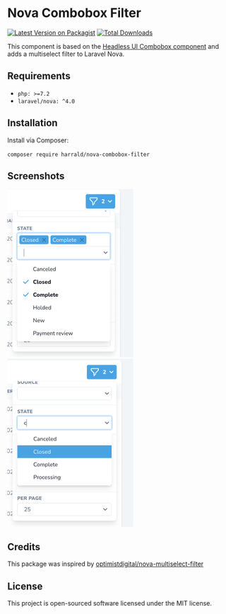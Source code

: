 # Nova Combobox Filter


[![Latest Version on Packagist](https://img.shields.io/packagist/v/harrald/nova-combobox-filter.svg?style=flat-square)](https://packagist.org/packages/harrald/nova-combobox-filter)
[![Total Downloads](https://img.shields.io/packagist/dt/harrald/nova-combobox-filter.svg?style=flat-square)](https://packagist.org/packages/harrald/nova-combobox-filter)

This component is based on the [Headless UI Combobox component](https://headlessui.dev/vue/combobox) and adds a multiselect filter to Laravel Nova. 

## Requirements
- `php: >=7.2`
- `laravel/nova: ^4.0`

## Installation

Install via Composer:

`composer require harrald/nova-combobox-filter`

## Screenshots
<img src="readme/img/multiselect.png" alt="multi options selected" title="multi options selected" width="285" height="380">

<img src="readme/img/typing.png" alt="filter options by typing" title="filter options by typing" width="285" height="380">


## Credits

This package was inspired by [optimistdigital/nova-multiselect-filter](https://github.com/optimistdigital/nova-multiselect-filter)

## License

This project is open-sourced software licensed under the MIT license.
